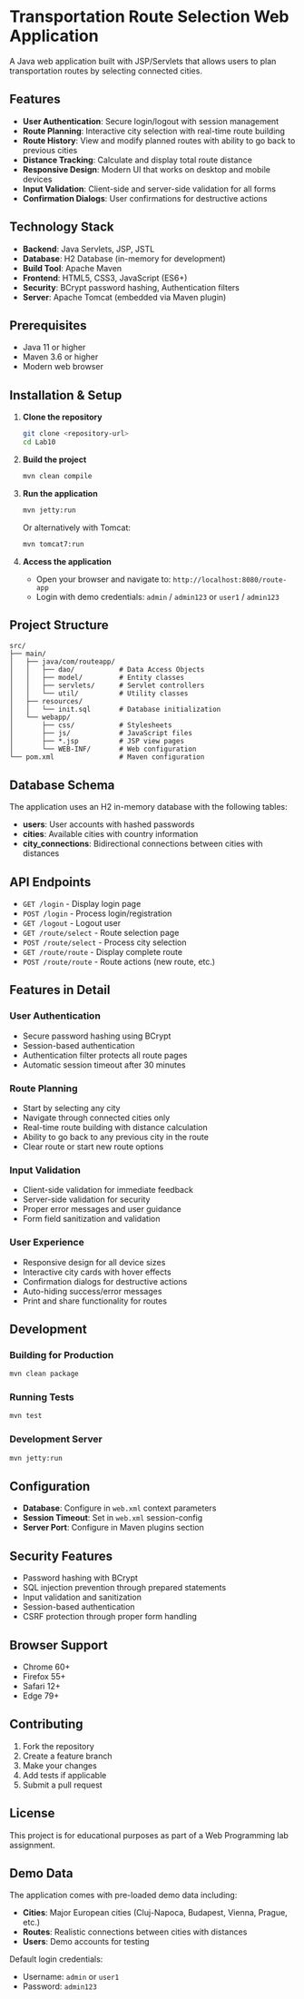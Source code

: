 # Transportation Route Selection Web Application

A Java web application built with JSP/Servlets that allows users to plan transportation routes by selecting connected cities.

## Features

- **User Authentication**: Secure login/logout with session management
- **Route Planning**: Interactive city selection with real-time route building
- **Route History**: View and modify planned routes with ability to go back to previous cities
- **Distance Tracking**: Calculate and display total route distance
- **Responsive Design**: Modern UI that works on desktop and mobile devices
- **Input Validation**: Client-side and server-side validation for all forms
- **Confirmation Dialogs**: User confirmations for destructive actions

## Technology Stack

- **Backend**: Java Servlets, JSP, JSTL
- **Database**: H2 Database (in-memory for development)
- **Build Tool**: Apache Maven
- **Frontend**: HTML5, CSS3, JavaScript (ES6+)
- **Security**: BCrypt password hashing, Authentication filters
- **Server**: Apache Tomcat (embedded via Maven plugin)

## Prerequisites

- Java 11 or higher
- Maven 3.6 or higher
- Modern web browser

## Installation & Setup

1. **Clone the repository**
   ```bash
   git clone <repository-url>
   cd Lab10
   ```

2. **Build the project**
   ```bash
   mvn clean compile
   ```

3. **Run the application**
   ```bash
   mvn jetty:run
   ```
   
   Or alternatively with Tomcat:
   ```bash
   mvn tomcat7:run
   ```

4. **Access the application**
   - Open your browser and navigate to: `http://localhost:8080/route-app`
   - Login with demo credentials: `admin` / `admin123` or `user1` / `admin123`

## Project Structure

```
src/
├── main/
│   ├── java/com/routeapp/
│   │   ├── dao/           # Data Access Objects
│   │   ├── model/         # Entity classes
│   │   ├── servlets/      # Servlet controllers
│   │   └── util/          # Utility classes
│   ├── resources/
│   │   └── init.sql       # Database initialization
│   └── webapp/
│       ├── css/           # Stylesheets
│       ├── js/            # JavaScript files
│       ├── *.jsp          # JSP view pages
│       └── WEB-INF/       # Web configuration
└── pom.xml                # Maven configuration
```

## Database Schema

The application uses an H2 in-memory database with the following tables:

- **users**: User accounts with hashed passwords
- **cities**: Available cities with country information  
- **city_connections**: Bidirectional connections between cities with distances

## API Endpoints

- `GET /login` - Display login page
- `POST /login` - Process login/registration
- `GET /logout` - Logout user
- `GET /route/select` - Route selection page
- `POST /route/select` - Process city selection
- `GET /route/route` - Display complete route
- `POST /route/route` - Route actions (new route, etc.)

## Features in Detail

### User Authentication
- Secure password hashing using BCrypt
- Session-based authentication
- Authentication filter protects all route pages
- Automatic session timeout after 30 minutes

### Route Planning
- Start by selecting any city
- Navigate through connected cities only
- Real-time route building with distance calculation
- Ability to go back to any previous city in the route
- Clear route or start new route options

### Input Validation
- Client-side validation for immediate feedback
- Server-side validation for security
- Proper error messages and user guidance
- Form field sanitization and validation

### User Experience
- Responsive design for all device sizes
- Interactive city cards with hover effects
- Confirmation dialogs for destructive actions
- Auto-hiding success/error messages
- Print and share functionality for routes

## Development

### Building for Production
```bash
mvn clean package
```

### Running Tests
```bash
mvn test
```

### Development Server
```bash
mvn jetty:run
```

## Configuration

- **Database**: Configure in `web.xml` context parameters
- **Session Timeout**: Set in `web.xml` session-config
- **Server Port**: Configure in Maven plugins section

## Security Features

- Password hashing with BCrypt
- SQL injection prevention through prepared statements
- Input validation and sanitization
- Session-based authentication
- CSRF protection through proper form handling

## Browser Support

- Chrome 60+
- Firefox 55+
- Safari 12+
- Edge 79+

## Contributing

1. Fork the repository
2. Create a feature branch
3. Make your changes
4. Add tests if applicable
5. Submit a pull request

## License

This project is for educational purposes as part of a Web Programming lab assignment.

## Demo Data

The application comes with pre-loaded demo data including:

- **Cities**: Major European cities (Cluj-Napoca, Budapest, Vienna, Prague, etc.)
- **Routes**: Realistic connections between cities with distances
- **Users**: Demo accounts for testing

Default login credentials:
- Username: `admin` or `user1`
- Password: `admin123`
